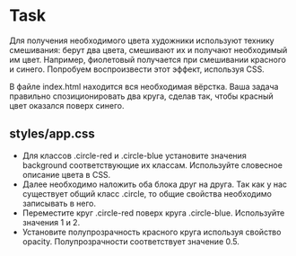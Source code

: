 # Task
Для получения необходимого цвета художники используют технику смешивания: берут два цвета, смешивают их и получают необходимый им цвет. Например, фиолетовый получается при смешивании красного и синего. Попробуем воспроизвести этот эффект, используя CSS.

В файле index.html находится вся необходимая вёрстка. Ваша задача правильно спозиционировать два круга, сделав так, чтобы красный цвет оказался поверх синего.

## styles/app.css
* Для классов .circle-red и .circle-blue установите значения background соответствующие их классам. Используйте словесное описание цвета в CSS.
* Далее необходимо наложить оба блока друг на друга. Так как у нас существует общий класс .circle, то общие свойства необходимо записывать в него.
* Переместите круг .circle-red поверх круга .circle-blue. Используйте значения 1 и 2.
* Установите полупрозрачность красного круга используя свойство opacity. Полупрозрачности соответствует значение 0.5.
